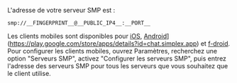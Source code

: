 L'adresse de votre serveur SMP est :

```
smp://__FINGERPRINT__@__PUBLIC_IP4__:__PORT__
```

Les clients mobiles sont disponibles pour [iOS](https://apps.apple.com/us/app/simplex-chat/id1605771084), [Android](https://github.com/simplex-chat/.github/blob/master/profile/images/google_play.svg)](https://play.google.com/store/apps/details?id=chat.simplex.app) et [f-droid](https://app.simplex.chat).
Pour configurer les clients mobiles, ouvrez Paramètres, recherchez une option "Serveurs SMP", activez "Configurer les serveurs SMP", puis entrez l'adresse des serveurs SMP pour tous les serveurs que vous souhaitez que le client utilise.